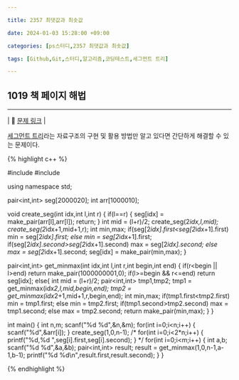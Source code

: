 ```yaml
---

title: 2357 최댓값과 최솟값

date: 2024-01-03 15:28:00 +09:00

categories: [ps스터디,2357 최댓값과 최솟값]

tags: [Github,Git,스터디,알고리즘,코딩테스트,세그먼트 트리]

---
```


## 1019 책 페이지 해법
---

| :link:  [문제 링크](https://www.acmicpc.net/problem/2357)  |

[세그먼트 트리](https://m.blog.naver.com/ndb796/221282210534)라는 자료구조의 구현 및 활용 방법만 알고 있다면 간단하게 해결할 수 있는 문제이다. 

{% highlight c++ %}

#include<cstdio>
#include<vector>

using namespace std;

pair<int,int> seg[2000020];
int arr[1000010];

void create_seg(int idx,int l,int r)
{
	if(l==r)
	{
		seg[idx] = make_pair(arr[l],arr[l]);
		return;
	}
	int mid = (l+r)/2;
	create_seg(2*idx,l,mid);
	create_seg(2*idx+1,mid+1,r);
	int min,max;
	if(seg[2*idx].first<seg[2*idx+1].first) min = seg[2*idx].first;
	else min = seg[2*idx+1].first;
	if(seg[2*idx].second>seg[2*idx+1].second) max = seg[2*idx].second;
	else max = seg[2*idx+1].second;
	seg[idx] = make_pair(min,max);
}

pair<int,int> get_minmax(int idx,int l,int r,int begin,int end)
{
	if(r<begin || l>end) return make_pair(1000000001,0);
	if(l>=begin && r<=end) return seg[idx];
	else{
		int mid = (l+r)/2;
		pair<int,int> tmp1,tmp2;
		tmp1 = get_minmax(idx*2,l,mid,begin,end);
		tmp2 = get_minmax(idx*2+1,mid+1,r,begin,end);
		int min,max;
		if(tmp1.first<tmp2.first) min = tmp1.first;
		else min = tmp2.first;
		if(tmp1.second>tmp2.second) max = tmp1.second;
		else max = tmp2.second;
		return make_pair(min,max);
	}
}

int main()
{
	int n,m;
	scanf("%d %d",&n,&m);
	for(int i=0;i<n;i++)
	{
		scanf("%d",&arr[i]);
	}
	create_seg(1,0,n-1);
	/*
	for(int i=0;i<2*n;i++)
	{
		printf("%d,%d ",seg[i].first,seg[i].second);
	}
	*/
	for(int i=0;i<m;i++)
	{
		int a,b;
		scanf("%d %d",&a,&b);
		pair<int,int> result;
		result = get_minmax(1,0,n-1,a-1,b-1);
		printf("%d %d\n",result.first,result.second);
	}
}

{% endhighlight %}